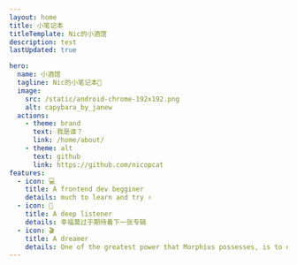```yaml
---
layout: home
title: 小笔记本
titleTemplate: Nic的小酒馆
description: test
lastUpdated: true

hero:
  name: 小酒馆
  tagline: Nic的小笔记本📒
  image:
    src: /static/android-chrome-192x192.png
    alt: capybara_by_janew
  actions:
    - theme: brand
      text: 我是谁？
      link: /home/about/
    - theme: alt
      text: github
      link: https://github.com/nicopcat
features:
  - icon: 💻
    title: A frontend dev begginer
    details: much to learn and try ✌
  - icon: 🎵
    title: A deep listener
    details: 幸福莫过于期待着下一张专辑
  - icon: 🎬
    title: A dreamer
    details: One of the greatest power that Morphius possesses, is to dream and hope, against Luficer
---
```

